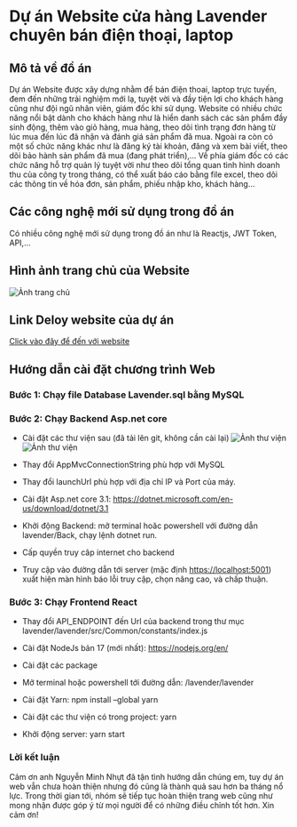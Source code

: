 # Dự án Website cửa hàng Lavender chuyên bán điện thoại, laptop
## Mô tả về đồ án
 Dự án Website được xây dựng nhằm để bán điện thoai, laptop trực tuyến, đem đến những trải nghiệm mới lạ, tuyệt vời và đầy tiện lợi cho khách hàng cũng như đội ngũ nhân viên, giám đốc khi sử dụng. Website có nhiều chức năng nổi bật dành cho khách hàng như là hiển danh sách các sản phẩm đầy sinh động, thêm vào giỏ hàng, mua hàng, theo dõi tình trạng đơn hàng từ lúc mua đến lúc đã nhận và đánh giá sản phẩm đã mua. Ngoài ra còn có một số chức năng khác như là đăng ký tài khoản, đăng và xem bài viết, theo dõi bảo hành sản phẩm đã mua (đang phát triển),... Về phía giám đốc có các chức năng hỗ trợ quản lý tuyệt vời như theo dõi tổng quan tình hình doanh thu của công ty trong tháng, có thể xuất báo cáo bằng file excel, theo dõi các thông tin về hóa đơn, sản phẩm, phiếu nhập kho, khách hàng...

## Các công nghệ mới sử dụng trong đồ án
Có nhiều công nghệ mới sử dụng trong đồ án như là Reactjs, JWT Token, API,...

## Hình ảnh trang chủ của Website
![Ảnh trang chủ](https://scontent.fdad1-1.fna.fbcdn.net/v/t39.30808-6/270046390_3044287319179166_6035350275120142555_n.jpg?_nc_cat=100&ccb=1-5&_nc_sid=dbeb18&_nc_ohc=Y36YsiJJgfsAX9yW2pq&_nc_ht=scontent.fdad1-1.fna&oh=00_AT8P9J99-6iBZp6VX3KjWy25rXgEFh5IoBB1eas8-LJq9g&oe=61D3EF75)

## Link Deloy website của dự án
[Click vào đây để đến với website](https://lavender-uit-webshop.web.app/)

## Hướng dẫn cài đặt chương trình Web

### **Bước 1: Chạy file Database Lavender.sql bằng MySQL** 

### **Bước 2: Chạy Backend Asp.net core**
- Cài đặt các thư viện sau (đã tải lên git, không cần cài lại)
![Ảnh thư viện](https://scontent.fdad1-1.fna.fbcdn.net/v/t39.30808-6/270241963_3044294972511734_9140383735054285317_n.jpg?_nc_cat=103&ccb=1-5&_nc_sid=dbeb18&_nc_ohc=FaY4cdPNn7EAX-j0lQY&_nc_ht=scontent.fdad1-1.fna&oh=00_AT8VxyB2Qvcx9b2xbqrqZ4ii_oAU9ZVa_ipGFntVeH7Dyg&oe=61D58194)
![Ảnh thư viện](https://scontent.fdad1-3.fna.fbcdn.net/v/t39.30808-6/270252352_3044294785845086_5709618262599065895_n.jpg?_nc_cat=110&ccb=1-5&_nc_sid=dbeb18&_nc_ohc=OXHRLAm17ncAX_-3L8Z&tn=NHrAlX3B9vpysKo6&_nc_ht=scontent.fdad1-3.fna&oh=00_AT_5Bd7vlSe60m6shR94PlcJ2ZG63gBefT-kzSVJSrN93w&oe=61D5118B)
- Thay đổi AppMvcConnectionString phù hợp với MySQL

- Thay đổi launchUrl phù hợp với địa chỉ IP và Port của máy.

- Cài đặt Asp.net core 3.1: <https://dotnet.microsoft.com/en-us/download/dotnet/3.1>
 
- Khởi động Backend: mở terminal hoăc powershell với đường dẫn lavender/Back, chạy lệnh dotnet run.
 
- Cấp quyền truy câp internet cho backend

- Truy cập vào đường dẫn tới server (mặc định <https://localhost:5001>) xuất hiện màn hình báo lỗi truy cập, chọn nâng cao, và chấp thuận.

### **Bước 3: Chạy Frontend React** 
- Thay đổi API\_ENDPOINT đến Url của backend trong thư mục lavender/lavender/src/Common/constants/index.js

- Cài đặt NodeJs bản 17 (mới nhất):  <https://nodejs.org/en/>
 
- Cài đặt các package

- Mở terminal hoặc powershell tới đường dẫn: /lavender/lavender

- Cài đặt Yarn: npm install –global yarn

- Cài đặt các thư viện có trong project: yarn

- Khởi động server: yarn start

### Lời kết luận
 Cảm ơn anh Nguyễn Minh Nhựt đã tận tình hướng dẫn chúng em, tuy dự án web vẫn chưa hoàn thiện nhưng đó cũng là thành quả sau hơn ba tháng nổ lực. Trong thời gian tới, nhóm sẽ tiếp tục hoàn thiện trang web cũng như mong nhận được góp ý từ mọi người để có những điều chỉnh tốt hơn. Xin cảm ơn! 







